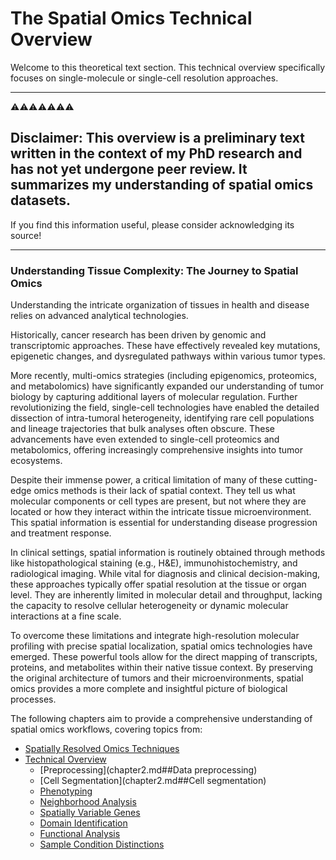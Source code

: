 # The Spatial Omics Technical Overview
Welcome to this theoretical text section. This technical overview specifically 
focuses on single-molecule or single-cell resolution approaches.

---
⚠️⚠️⚠️⚠️⚠️⚠️⚠️

Disclaimer: This overview is a preliminary text written in the context of my PhD research and has not yet undergone peer review. 
It summarizes my understanding of spatial omics datasets.
---

If you find this information useful, please consider acknowledging its source!

---


### Understanding Tissue Complexity: The Journey to Spatial Omics

Understanding the intricate organization of tissues in health and disease relies on advanced analytical
technologies. 

Historically, cancer research has been driven by genomic and transcriptomic approaches. 
These have effectively revealed key mutations, epigenetic changes, and dysregulated pathways within
various tumor types.

More recently, multi-omics strategies (including epigenomics, proteomics, and metabolomics) have
significantly expanded our understanding of tumor biology by capturing additional layers of molecular
regulation. Further revolutionizing the field, single-cell technologies have enabled the detailed 
dissection of intra-tumoral heterogeneity, identifying rare cell populations and lineage trajectories 
that bulk analyses often obscure. These advancements have even extended to single-cell proteomics and
metabolomics, offering increasingly comprehensive insights into tumor ecosystems.

Despite their immense power, a critical limitation of many of these cutting-edge omics methods is
their lack of spatial context. They tell us what molecular components or cell types are present,
but not where they are located or how they interact within the intricate tissue microenvironment.
This spatial information is essential for understanding disease progression and treatment response.

In clinical settings, spatial information is routinely obtained through methods like histopathological
staining (e.g., H&E), immunohistochemistry, and radiological imaging. 
While vital for diagnosis and clinical decision-making, these approaches typically offer 
spatial resolution at the tissue or organ level. 
They are inherently limited in molecular detail and throughput, lacking the capacity to resolve 
cellular heterogeneity or dynamic molecular interactions at a fine scale.

To overcome these limitations and integrate high-resolution molecular profiling with precise spatial
localization, spatial omics technologies have emerged. These powerful tools allow for the direct 
mapping of transcripts, proteins, and metabolites within their native tissue context. 
By preserving the original architecture of tumors and their microenvironments, spatial 
omics provides a more complete and insightful picture of biological processes.

The following chapters aim to provide a comprehensive understanding of spatial omics workflows, 
covering topics from:

* [Spatially Resolved Omics Techniques](chapter1.md)
* [Technical Overview](chapter2.md)
    * [Preprocessing](chapter2.md##Data preprocessing)
    * [Cell Segmentation](chapter2.md##Cell segmentation)
    * [Phenotyping](technical_overview/phenotyping.md)
    * [Neighborhood Analysis](technical_overview/neighborhood_analysis.md)
    * [Spatially Variable Genes](technical_overview/spatially_variable_genes.md)
    * [Domain Identification](technical_overview/domain_identification.md)
    * [Functional Analysis](technical_overview/functional_analysis.md)
    * [Sample Condition Distinctions](technical_overview/sample_condition_distinctions.md)





